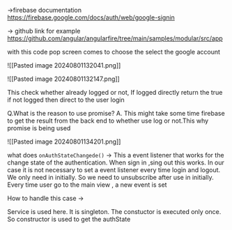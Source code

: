 
->firebase documentation
https://firebase.google.com/docs/auth/web/google-signin

-> github link for example 
https://github.com/angular/angularfire/tree/main/samples/modular/src/app


with this code pop screen comes to choose the select the google account

![[Pasted image 20240801132041.png]]

![[Pasted image 20240801132147.png]]

This check whether already logged or not, If logged directly return the true if not logged then direct to the user login

Q.What is the reason to use promise?
A. This might take some time firebase to get the result from the back end to whether use log or not.This why promise is being used

![[Pasted image 20240801134201.png]]

what does `onAuthStateChangede()` -> 
This a event listener that works for the change state of the authentication. When sign in ,sing out this works. In our case it is not necessary to set a event listener every time login and logout. We only need in initially. So we need to unsubscribe after use in initially. Every time user go to the main view , a new event is set

How to handle this case -> 

Service is used here. It is singleton. The constuctor is executed only once. So constructor is used to get the authState
